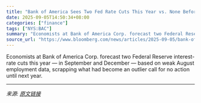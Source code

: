 ```yaml
---
title: "Bank of America Sees Two Fed Rate Cuts This Year vs. None Before"
date: 2025-09-05T14:50:34+08:00
categories: ["finance"]
tags: ["NYS:BAC"]
summary: "Economists at Bank of America Corp. forecast two Federal Reserve interest-rate cuts this year &mdash; in September and December &mdash; based on weak August employment data, scrapping what had become "
source_url: "https://www.bloomberg.com/news/articles/2025-09-05/bank-of-america-sees-two-fed-rate-cuts-this-year-vs-none-before"
---
```


Economists at Bank of America Corp. forecast two Federal Reserve interest-rate cuts this year &mdash; in September and December &mdash; based on weak August employment data, scrapping what had become an outlier call for no action until next year.

---

*来源: [原文链接](https://www.bloomberg.com/news/articles/2025-09-05/bank-of-america-sees-two-fed-rate-cuts-this-year-vs-none-before)*
